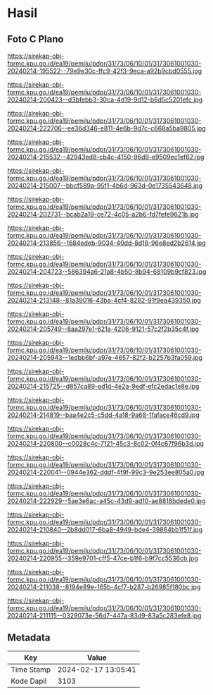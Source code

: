 # Hasil

## Foto C Plano

https://sirekap-obj-formc.kpu.go.id/ea19/pemilu/pdpr/31/73/06/10/01/3173061001030-20240214-195522--79e9e30c-ffc9-42f3-9eca-a92b9cbd0555.jpg

https://sirekap-obj-formc.kpu.go.id/ea19/pemilu/pdpr/31/73/06/10/01/3173061001030-20240214-200423--d3bfebb3-30ca-4d19-9d12-b6d5c5201efc.jpg

https://sirekap-obj-formc.kpu.go.id/ea19/pemilu/pdpr/31/73/06/10/01/3173061001030-20240214-222706--ee36d346-e811-4e6b-9d7c-c668a5ba9805.jpg

https://sirekap-obj-formc.kpu.go.id/ea19/pemilu/pdpr/31/73/06/10/01/3173061001030-20240214-215532--42943ed8-cb4c-4150-96d9-e9509ec1ef62.jpg

https://sirekap-obj-formc.kpu.go.id/ea19/pemilu/pdpr/31/73/06/10/01/3173061001030-20240214-215007--bbcf589a-95f1-4b6d-963d-0e1735543648.jpg

https://sirekap-obj-formc.kpu.go.id/ea19/pemilu/pdpr/31/73/06/10/01/3173061001030-20240214-202731--bcab2a19-ce72-4c05-a2b6-fd7fefe9621b.jpg

https://sirekap-obj-formc.kpu.go.id/ea19/pemilu/pdpr/31/73/06/10/01/3173061001030-20240214-213856--1684edeb-9034-40dd-8d18-96e8ed2b2614.jpg

https://sirekap-obj-formc.kpu.go.id/ea19/pemilu/pdpr/31/73/06/10/01/3173061001030-20240214-204723--586394a6-21a8-4b50-8b94-68109b9cf823.jpg

https://sirekap-obj-formc.kpu.go.id/ea19/pemilu/pdpr/31/73/06/10/01/3173061001030-20240214-213148--81a39016-43ba-4cf4-8282-91f9ea439350.jpg

https://sirekap-obj-formc.kpu.go.id/ea19/pemilu/pdpr/31/73/06/10/01/3173061001030-20240214-205749--8aa297e1-621a-4206-9121-57c2f2b35c4f.jpg

https://sirekap-obj-formc.kpu.go.id/ea19/pemilu/pdpr/31/73/06/10/01/3173061001030-20240214-205943--1edbb6bf-a97e-4657-82f2-b2257b3fa059.jpg

https://sirekap-obj-formc.kpu.go.id/ea19/pemilu/pdpr/31/73/06/10/01/3173061001030-20240214-215725--d857ca89-ed1d-4e2a-9edf-efc2edac1e8e.jpg

https://sirekap-obj-formc.kpu.go.id/ea19/pemilu/pdpr/31/73/06/10/01/3173061001030-20240214-214819--baa4e2c5-c5dd-4a18-9a68-1faface46cd9.jpg

https://sirekap-obj-formc.kpu.go.id/ea19/pemilu/pdpr/31/73/06/10/01/3173061001030-20240214-220800--c0028c4c-7121-45c3-8c02-0f4c67f96b3d.jpg

https://sirekap-obj-formc.kpu.go.id/ea19/pemilu/pdpr/31/73/06/10/01/3173061001030-20240214-220041--0944e362-dddf-4f9f-99c3-9e253ee805a0.jpg

https://sirekap-obj-formc.kpu.go.id/ea19/pemilu/pdpr/31/73/06/10/01/3173061001030-20240214-222929--5ae3e6ac-a45c-43d9-ad10-ae8818bdede0.jpg

https://sirekap-obj-formc.kpu.go.id/ea19/pemilu/pdpr/31/73/06/10/01/3173061001030-20240214-210840--2b8dd017-6ba8-4949-bde4-39864bb1f51f.jpg

https://sirekap-obj-formc.kpu.go.id/ea19/pemilu/pdpr/31/73/06/10/01/3173061001030-20240214-220955--359e9701-cff5-47ce-b1f6-b9f7cc5536cb.jpg

https://sirekap-obj-formc.kpu.go.id/ea19/pemilu/pdpr/31/73/06/10/01/3173061001030-20240214-211038--8194e89e-165b-4cf7-b287-b26985f180bc.jpg

https://sirekap-obj-formc.kpu.go.id/ea19/pemilu/pdpr/31/73/06/10/01/3173061001030-20240214-211115--0329073e-56d7-447a-83d9-83a5c283efe8.jpg


## Metadata

| Key        | Value               |
| ---------- | ------------------- |
| Time Stamp | 2024-02-17 13:05:41 |
| Kode Dapil | 3103                |



